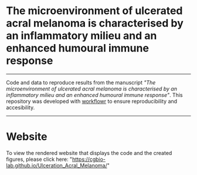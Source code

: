 # **The microenvironment of ulcerated acral melanoma is characterised by an inflammatory milieu and an enhanced humoural immune response**

--- 

Code and data to reproduce results from the manuscript *"The microenvironment of ulcerated acral melanoma is characterised by an inflammatory milieu and an enhanced humoural immune response"*. 
This repository was developed with [workflowr](https://github.com/workflowr/workflowr) to ensure reproducibility and accesibility.

---  

# Website   
To view the rendered website that displays the code and the created figures, please click here: "https://cgbio-lab.github.io/Ulceration_Acral_Melanoma/"  
